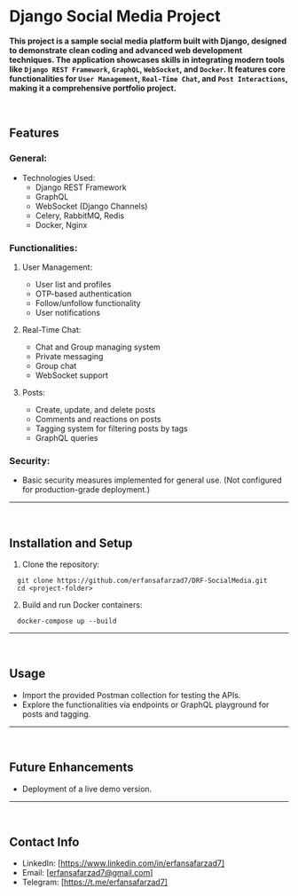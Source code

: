 # Django Social Media Project

**This project is a sample social media platform built with Django, designed to demonstrate clean coding and advanced web development techniques.
The application showcases skills in integrating modern tools like `Django REST Framework`, `GraphQL`, `WebSocket`, and `Docker`.
It features core functionalities for `User Management`, `Real-Time Chat`, and `Post Interactions`, making it a comprehensive portfolio project.**

</br>

## Features

### General:
- Technologies Used:
  - Django REST Framework
  - GraphQL
  - WebSocket (Django Channels)
  - Celery, RabbitMQ, Redis
  - Docker, Nginx

### Functionalities:
1. User Management:
   - User list and profiles
   - OTP-based authentication
   - Follow/unfollow functionality
   - User notifications

2. Real-Time Chat:
   - Chat and Group managing system
   - Private messaging
   - Group chat
   - WebSocket support

3. Posts:
   - Create, update, and delete posts
   - Comments and reactions on posts
   - Tagging system for filtering posts by tags
   - GraphQL queries

### Security:
- Basic security measures implemented for general use. (Not configured for production-grade deployment.)


---
</br>

## Installation and Setup

1. Clone the repository:

```
  git clone https://github.com/erfansafarzad7/DRF-SocialMedia.git
  cd <project-folder>
```

2. Build and run Docker containers:
```
  docker-compose up --build
```

---
</br>

## Usage
- Import the provided Postman collection for testing the APIs.
- Explore the functionalities via endpoints or GraphQL playground for posts and tagging.

---
</br>

## Future Enhancements
- Deployment of a live demo version.

---
</br>

## Contact Info
- LinkedIn: [https://www.linkedin.com/in/erfansafarzad7]
- Email: [erfansafarzad7@gmail.com]
- Telegram: [https://t.me/erfansafarzad7]
